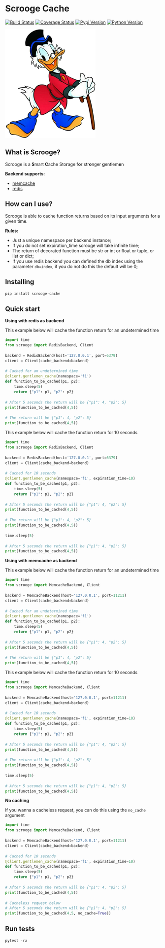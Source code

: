 
Scrooge Cache
=======================================

[![Build Status](https://travis-ci.org/marcelomoraes28/scrooge_cache.svg?branch=master)](https://travis-ci.org/marcelomoraes28/scrooge_cache)
[![Coverage Status](https://coveralls.io/repos/github/marcelomoraes28/scrooge_cache/badge.svg?branch=master)](https://coveralls.io/github/marcelomoraes28/scrooge_cache?branch=master)
[![Pypi Version](https://img.shields.io/badge/pypi-0.1.0-yellow.svg)](https://img.shields.io/badge/pypi-0.1.0--beta-yellow.svg)
[![Python Version](https://img.shields.io/badge/python-3.6%7C3.7-blue.svg)](https://img.shields.io/badge/python-3.6%7C3.7-blue.svg)

![alt text](https://github.com/marcelomoraes28/scrooge_cache/raw/master/scrooge_mcduck.png)

What is Scrooge?
----------------------------------

Scrooge is a **S**mart **C**ache Sto**r**age f**o**r str**o**nger **g**entlem**e**n

**Backend supports:**
- [memcache](https://memcached.org/)
- [redis](https://redis.io/)


How can I use?
-------------

Scrooge is able to cache function returns based on its input arguments for a given time.

**Rules:**
- Just a unique namespace per backend instance;
- If you do not set expiration_time scrooge will take infinite time;
- The return of decorated function must be str or int or float or tuple, or list or dict;
- If you use redis backend you can defined the db index using the parameter `db=index`, if you do not do this the default will be 0;

Installing
-------------
```
pip install scrooge-cache
```
Quick start
-----------

**Using with redis as backend**

This example below will cache the function return for an undetermined time

```python
import time
from scrooge import RedisBackend, Client

backend = RedisBackend(host='127.0.0.1', port=6379)
client = Client(cache_backend=backend)

# Cached for an undetermined time
@client.gentlemen_cache(namespace='f1')
def function_to_be_cached(p1, p2):
    time.sleep(5)
    return {"p1": p1, "p2": p2}

# After 5 seconds the return will be {"p1": 4, "p2": 5}
print(function_to_be_cached(4,5))

# The return will be {"p1": 4, "p2": 5}
print(function_to_be_cached(4,5))
```

This example below will cache the function return for 10 seconds

```python
import time
from scrooge import RedisBackend, Client

backend = RedisBackend(host='127.0.0.1', port=6379)
client = Client(cache_backend=backend)

# Cached for 10 seconds
@client.gentlemen_cache(namespace='f1', expiration_time=10)
def function_to_be_cached(p1, p2):
    time.sleep(5)
    return {"p1": p1, "p2": p2}

# After 5 seconds the return will be {"p1": 4, "p2": 5}
print(function_to_be_cached(4,5))

# The return will be {"p1": 4, "p2": 5}
print(function_to_be_cached(4,5))

time.sleep(5)

# After 5 seconds the return will be {"p1": 4, "p2": 5}
print(function_to_be_cached(4,5))
```

**Using with memcache as backend**

This example below will cache the function return for an undetermined time

```python
import time
from scrooge import MemcacheBackend, Client

backend = MemcacheBackend(host='127.0.0.1', port=11211)
client = Client(cache_backend=backend)

# Cached for an undetermined time
@client.gentlemen_cache(namespace='f1')
def function_to_be_cached(p1, p2):
    time.sleep(5)
    return {"p1": p1, "p2": p2}

# After 5 seconds the return will be {"p1": 4, "p2": 5}
print(function_to_be_cached(4,5))

# The return will be {"p1": 4, "p2": 5}
print(function_to_be_cached(4,5))
```

This example below will cache the function return for 10 seconds

```python
import time
from scrooge import MemcacheBackend, Client

backend = MemcacheBackend(host='127.0.0.1', port=11211)
client = Client(cache_backend=backend)

# Cached for 10 seconds
@client.gentlemen_cache(namespace='f1', expiration_time=10)
def function_to_be_cached(p1, p2):
    time.sleep(5)
    return {"p1": p1, "p2": p2}

# After 5 seconds the return will be {"p1": 4, "p2": 5}
print(function_to_be_cached(4,5))

# The return will be {"p1": 4, "p2": 5}
print(function_to_be_cached(4,5))

time.sleep(5)

# After 5 seconds the return will be {"p1": 4, "p2": 5}
print(function_to_be_cached(4,5))
```

**No caching**

If you wanna a cacheless request, you can do this using the `no_cache` argument

```python
import time
from scrooge import MemcacheBackend, Client

backend = MemcacheBackend(host='127.0.0.1', port=11211)
client = Client(cache_backend=backend)

# Cached for 10 seconds
@client.gentlemen_cache(namespace='f1', expiration_time=10)
def function_to_be_cached(p1, p2):
    time.sleep(5)
    return {"p1": p1, "p2": p2}

# After 5 seconds the return will be {"p1": 4, "p2": 5}
print(function_to_be_cached(4,5))

# Cacheless request below
# After 5 seconds the return will be {"p1": 4, "p2": 5}
print(function_to_be_cached(4,5, no_cache=True))
```

Run tests
------------
```
pytest -ra
```
